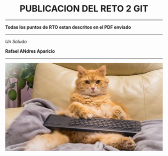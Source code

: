 <h1 align="center"> PUBLICACION DEL  RETO 2 GIT </h1>

***

**Todas los puntos de RTO estan descritos en el PDF enviado**

***

*Un Saludo*

**Rafael ANdres Aparicio** 

***

![alt text](descarga.jpeg)
